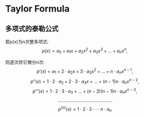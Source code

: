 Taylor Formula
===

多项式的泰勒公式
--
若p(x)为n次整多项式:
$$
p(x)=a_0+a_1x+a_2x^2+a_3x^3+...+a_nx^n,
$$

则逐次将它微分n次:
$$p'(x)=a_1+2\cdot a_2x+3\cdot a_3x^2+...+n\cdot a_nx^{n-1},$$
$$p''(x)=1\cdot 2\cdot a_2+2\cdot 3\cdot a_3x+...+(n-1)n\cdot a_nx^{n-2},$$
$$p'''(x)=1\cdot 2\cdot 3\cdot a_3+...+(n-2)(n-1)n\cdot a_nx^{n-3},$$
$$...........................................$$
$$p^(n)(x)=1\cdot 2\cdot 3\cdot \cdot \cdot n\cdot a_n$$
